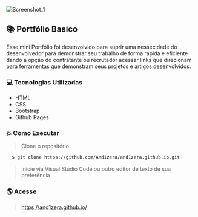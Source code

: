 ![Screenshot_1](https://user-images.githubusercontent.com/59872272/92759369-0b4c8780-f366-11ea-9d1d-4eac243bfcea.png)

## 📚 Portfólio Basico

Esse mini Portfólio foi desenvolvido para suprir uma nessecidade do desenvolvedor para demonstrar seu trabalho de forma rapida e eficiente dando a opção do contratante ou recrutador acessar links que direcionam para ferramentas que demonstram seus projetos e artigos desenvolvidos.

### 💻 Tecnologias Utilizadas

- HTML
- CSS
- Bootstrap
- Github Pages

### :boom: Como Executar
> Clone o repositório
```sh
  $ git clone https://github.com/And1zera/and1zera.github.io.git
```
> Inicie via Visual Studio Code ou outro editor de texto de sua preferência

### 🌎 Acesse
> https://and1zera.github.io/
